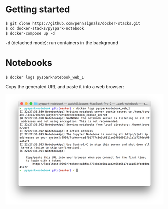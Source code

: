 # Getting started

    $ git clone https://github.com/pennsignals/docker-stacks.git
    $ cd docker-stacks/pyspark-notebook
    $ docker-compose up -d

`-d` (detached mode): run containers in the background

# Notebooks

    $ docker logs pysparknotebook_web_1

Copy the generated URL and paste it into a web browser:

<p align="center">
	<img src="screenshot.png">
</p>
